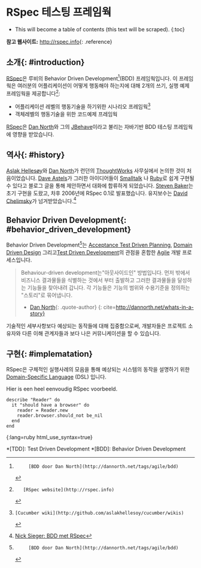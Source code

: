 # RSpec 테스팅 프레임웍

* This will become a table of contents (this text will be scraped).
{:toc}

**참고 웹사이트:**
<http://rspec.info>{: .reference}

## 소개{: #introduction}

[RSpec][]은 루비의 Behavior Driven Development[^BDD](BDD) 프레임웍입니다. 이 프레임웍은 여러분의 어플리케이션이 어떻게 행동해야 하는지에 대해 2개의 쓰기, 실행 예제 프레임웍을 제공합니다[^rspec]:

 * 어플리케이션 레벨의 행동기술을 하기위한 시나리오 프레임웍[^cucumber]
 * 객체레벨의 행동기술을 위한 코드예제 프레임웍
 
[RSpec][]은 [Dan North][]와 그의 [JBehave][]이라고 불리는 자바기반 BDD 테스팅 프레임웍에 영향을 받았습니다.

## 역사{: #history}
[Aslak Hellesøy][]와 [Dan North][]가 런던의 [ThoughtWorks](http://www.thoughtworks.com/) 사무실에서 논의한 것이 처음이었습니다. [Dave Astels][]가 그러한 아이디어들이 [Smalltalk][] 나 [Ruby][]로 쉽게 구현될 수 있다고 블로그 글을 통해 제안하면서 대화에 합류하게 되었습니다. [Steven Baker][]는 초기 구현을 도왔고, 차후 2006년에 RSpec 0.1로 발표했습니다. 유지보수는 [David Chelimsky][]가 넘겨받았습니다.[^rspec-history]

## Behavior Driven Development{: #behavior_driven_development}

Behavior Driven Development[^BDD]는 [Acceptance Test Driven Planning][], [Domain Driven Design][] 그리고[Test Driven Development][]의 관점을 혼합한 [Agile][] 개발 프로세스입니다.

> Behaviour-driven development는"아웃사이드인" 방법입니다.
> 먼저 밖에서 비즈니스 결과물들을 식별하는 것에서 부터 출발하고 그러한 결과물들을 달성하는 기능들을 찾아내려 갑니다. 각 기능들은 기능의 범위와 수용기준을 정의하는 "스토리"로 묶어냅니다.
> - [Dan North][]{: .quote-author}
{: cite=http://dannorth.net/whats-in-a-story}

기술적인 세부사항보다 예상되는 동작들에 대해 집중함으로써, 개발자들은 프로젝트 소유자와 다른 이해 관계자들과 보다 나은 커뮤니케이션을 할 수 있습니다.

## 구현{: #implematation}

RSpec은 구체적인 실행사례의 모음을 통해 예상되는 시스템의 동작을 설명하기 위한 [Domain-Specific Language](http://en.wikipedia.org/wiki/Domain_Specific_Language) (DSL) 입니다.

Hier is een heel eenvoudig RSpec voorbeeld.

    describe "Reader" do
      it "should have a browser" do
        reader = Reader.new
        reader.browser.should_not be_nil
      end
    end
{:lang=ruby html_use_syntax=true}


[^rspec]:       [RSpec website](http://rspec.info)
[^cucumber]:    [Cucumber wiki](http://github.com/aslakhellesoy/cucumber/wikis)
[^BDD]:         [BDD door Dan North](http://dannorth.net/tags/agile/bdd)
[^rspec-history]:  [Nick Sieger: BDD met RSpec](http://blog.nicksieger.com/articles/2007/11/04/rubyconf-day-3-behaviour-driven-development-with-rspec)

[Acceptance Test Driven Planning]: http://testing.thoughtworks.com/node/89
[Agile]: http://en.wikipedia.org/wiki/Agile_software_development
[Aslak Hellesøy]: http://blog.aslakhellesoy.com/
[Dan North]: http://dannorth.net
[Dave Astels]: http://blog.daveastels.com/
[David Chelimsky]: http://blog.davidchelimsky.net
[Domain Driven Design]: http://domaindrivendesign.org/
[JBehave]: http://jbehave.org/
[RSpec]: http://rspec.info
[Ruby]: http://ruby-lang.org
[Smalltalk]: http://www.smalltalk.org
[Steven Baker]: http://blog.lavalamp.ca
[Test Driven Development]: http://en.wikipedia.org/wiki/Test-driven_development
[ThoughtWorks]: http://www.thoughtworks.com/

*[TDD]: Test Driven Development
*[BDD]: Behavior Driven Development
